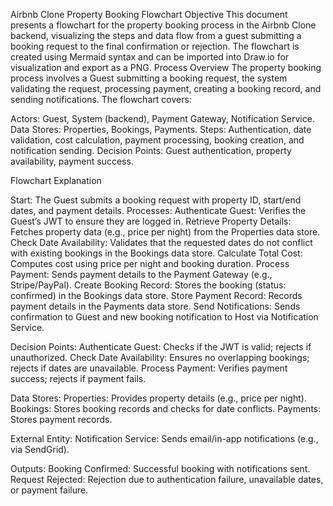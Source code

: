 Airbnb Clone Property Booking Flowchart
Objective
This document presents a flowchart for the property booking process in the Airbnb Clone backend, visualizing the steps and data flow from a guest submitting a booking request to the final confirmation or rejection. The flowchart is created using Mermaid syntax and can be imported into Draw.io for visualization and export as a PNG.
Process Overview
The property booking process involves a Guest submitting a booking request, the system validating the request, processing payment, creating a booking record, and sending notifications. The flowchart covers:

Actors: Guest, System (backend), Payment Gateway, Notification Service.
Data Stores: Properties, Bookings, Payments.
Steps: Authentication, date validation, cost calculation, payment processing, booking creation, and notification sending.
Decision Points: Guest authentication, property availability, payment success.



Flowchart Explanation

Start: The Guest submits a booking request with property ID, start/end dates, and payment details.
Processes:
Authenticate Guest: Verifies the Guest’s JWT to ensure they are logged in.
Retrieve Property Details: Fetches property data (e.g., price per night) from the Properties data store.
Check Date Availability: Validates that the requested dates do not conflict with existing bookings in the Bookings data store.
Calculate Total Cost: Computes cost using price per night and booking duration.
Process Payment: Sends payment details to the Payment Gateway (e.g., Stripe/PayPal).
Create Booking Record: Stores the booking (status: confirmed) in the Bookings data store.
Store Payment Record: Records payment details in the Payments data store.
Send Notifications: Sends confirmation to Guest and new booking notification to Host via Notification Service.


Decision Points:
Authenticate Guest: Checks if the JWT is valid; rejects if unauthorized.
Check Date Availability: Ensures no overlapping bookings; rejects if dates are unavailable.
Process Payment: Verifies payment success; rejects if payment fails.


Data Stores:
Properties: Provides property details (e.g., price per night).
Bookings: Stores booking records and checks for date conflicts.
Payments: Stores payment records.


External Entity:
Notification Service: Sends email/in-app notifications (e.g., via SendGrid).


Outputs:
Booking Confirmed: Successful booking with notifications sent.
Request Rejected: Rejection due to authentication failure, unavailable dates, or payment failure.


